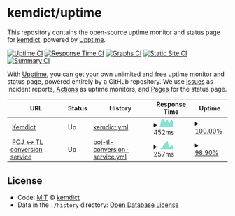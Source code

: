 # kemdict/uptime

This repository contains the open-source uptime monitor and status page for [kemdict](https://status.kemdict.com), powered by [Upptime](https://github.com/upptime/upptime).

[![Uptime CI](https://github.com/kemdict/uptime/workflows/Uptime%20CI/badge.svg)](https://github.com/kemdict/uptime/actions?query=workflow%3A%22Uptime+CI%22)
[![Response Time CI](https://github.com/kemdict/uptime/workflows/Response%20Time%20CI/badge.svg)](https://github.com/kemdict/uptime/actions?query=workflow%3A%22Response+Time+CI%22)
[![Graphs CI](https://github.com/kemdict/uptime/workflows/Graphs%20CI/badge.svg)](https://github.com/kemdict/uptime/actions?query=workflow%3A%22Graphs+CI%22)
[![Static Site CI](https://github.com/kemdict/uptime/workflows/Static%20Site%20CI/badge.svg)](https://github.com/kemdict/uptime/actions?query=workflow%3A%22Static+Site+CI%22)
[![Summary CI](https://github.com/kemdict/uptime/workflows/Summary%20CI/badge.svg)](https://github.com/kemdict/uptime/actions?query=workflow%3A%22Summary+CI%22)

With [Upptime](https://upptime.js.org), you can get your own unlimited and free uptime monitor and status page, powered entirely by a GitHub repository. We use [Issues](https://github.com/kemdict/uptime/issues) as incident reports, [Actions](https://github.com/kemdict/uptime/actions) as uptime monitors, and [Pages](https://status.kemdict.com) for the status page.

<!--start: status pages-->
<!-- This summary is generated by Upptime (https://github.com/upptime/upptime) -->
<!-- Do not edit this manually, your changes will be overwritten -->
<!-- prettier-ignore -->
| URL | Status | History | Response Time | Uptime |
| --- | ------ | ------- | ------------- | ------ |
| <img alt="" src="https://kemdict.com/favicon.ico" height="13"> [Kemdict](https://kemdict.com) | Up | [kemdict.yml](https://github.com/kemdict/uptime/commits/HEAD/history/kemdict.yml) | <details><summary><img alt="Response time graph" src="./graphs/kemdict/response-time-week.png" height="20"> 452ms</summary><br><a href="https://status.kemdict.com/history/kemdict"><img alt="Response time 440" src="https://img.shields.io/endpoint?url=https%3A%2F%2Fraw.githubusercontent.com%2Fkemdict%2Fuptime%2FHEAD%2Fapi%2Fkemdict%2Fresponse-time.json"></a><br><a href="https://status.kemdict.com/history/kemdict"><img alt="24-hour response time 211" src="https://img.shields.io/endpoint?url=https%3A%2F%2Fraw.githubusercontent.com%2Fkemdict%2Fuptime%2FHEAD%2Fapi%2Fkemdict%2Fresponse-time-day.json"></a><br><a href="https://status.kemdict.com/history/kemdict"><img alt="7-day response time 452" src="https://img.shields.io/endpoint?url=https%3A%2F%2Fraw.githubusercontent.com%2Fkemdict%2Fuptime%2FHEAD%2Fapi%2Fkemdict%2Fresponse-time-week.json"></a><br><a href="https://status.kemdict.com/history/kemdict"><img alt="30-day response time 414" src="https://img.shields.io/endpoint?url=https%3A%2F%2Fraw.githubusercontent.com%2Fkemdict%2Fuptime%2FHEAD%2Fapi%2Fkemdict%2Fresponse-time-month.json"></a><br><a href="https://status.kemdict.com/history/kemdict"><img alt="1-year response time 440" src="https://img.shields.io/endpoint?url=https%3A%2F%2Fraw.githubusercontent.com%2Fkemdict%2Fuptime%2FHEAD%2Fapi%2Fkemdict%2Fresponse-time-year.json"></a></details> | <details><summary><a href="https://status.kemdict.com/history/kemdict">100.00%</a></summary><a href="https://status.kemdict.com/history/kemdict"><img alt="All-time uptime 99.94%" src="https://img.shields.io/endpoint?url=https%3A%2F%2Fraw.githubusercontent.com%2Fkemdict%2Fuptime%2FHEAD%2Fapi%2Fkemdict%2Fuptime.json"></a><br><a href="https://status.kemdict.com/history/kemdict"><img alt="24-hour uptime 100.00%" src="https://img.shields.io/endpoint?url=https%3A%2F%2Fraw.githubusercontent.com%2Fkemdict%2Fuptime%2FHEAD%2Fapi%2Fkemdict%2Fuptime-day.json"></a><br><a href="https://status.kemdict.com/history/kemdict"><img alt="7-day uptime 100.00%" src="https://img.shields.io/endpoint?url=https%3A%2F%2Fraw.githubusercontent.com%2Fkemdict%2Fuptime%2FHEAD%2Fapi%2Fkemdict%2Fuptime-week.json"></a><br><a href="https://status.kemdict.com/history/kemdict"><img alt="30-day uptime 100.00%" src="https://img.shields.io/endpoint?url=https%3A%2F%2Fraw.githubusercontent.com%2Fkemdict%2Fuptime%2FHEAD%2Fapi%2Fkemdict%2Fuptime-month.json"></a><br><a href="https://status.kemdict.com/history/kemdict"><img alt="1-year uptime 99.94%" src="https://img.shields.io/endpoint?url=https%3A%2F%2Fraw.githubusercontent.com%2Fkemdict%2Fuptime%2FHEAD%2Fapi%2Fkemdict%2Fuptime-year.json"></a></details>
| <img alt="" src="https://icons.duckduckgo.com/ip3/pojtl.kemdict.com.ico" height="13"> [POJ ↔ TL conversion service](https://pojtl.kemdict.com) | Up | [poj-tl-conversion-service.yml](https://github.com/kemdict/uptime/commits/HEAD/history/poj-tl-conversion-service.yml) | <details><summary><img alt="Response time graph" src="./graphs/poj-tl-conversion-service/response-time-week.png" height="20"> 257ms</summary><br><a href="https://status.kemdict.com/history/poj-tl-conversion-service"><img alt="Response time 263" src="https://img.shields.io/endpoint?url=https%3A%2F%2Fraw.githubusercontent.com%2Fkemdict%2Fuptime%2FHEAD%2Fapi%2Fpoj-tl-conversion-service%2Fresponse-time.json"></a><br><a href="https://status.kemdict.com/history/poj-tl-conversion-service"><img alt="24-hour response time 191" src="https://img.shields.io/endpoint?url=https%3A%2F%2Fraw.githubusercontent.com%2Fkemdict%2Fuptime%2FHEAD%2Fapi%2Fpoj-tl-conversion-service%2Fresponse-time-day.json"></a><br><a href="https://status.kemdict.com/history/poj-tl-conversion-service"><img alt="7-day response time 257" src="https://img.shields.io/endpoint?url=https%3A%2F%2Fraw.githubusercontent.com%2Fkemdict%2Fuptime%2FHEAD%2Fapi%2Fpoj-tl-conversion-service%2Fresponse-time-week.json"></a><br><a href="https://status.kemdict.com/history/poj-tl-conversion-service"><img alt="30-day response time 230" src="https://img.shields.io/endpoint?url=https%3A%2F%2Fraw.githubusercontent.com%2Fkemdict%2Fuptime%2FHEAD%2Fapi%2Fpoj-tl-conversion-service%2Fresponse-time-month.json"></a><br><a href="https://status.kemdict.com/history/poj-tl-conversion-service"><img alt="1-year response time 263" src="https://img.shields.io/endpoint?url=https%3A%2F%2Fraw.githubusercontent.com%2Fkemdict%2Fuptime%2FHEAD%2Fapi%2Fpoj-tl-conversion-service%2Fresponse-time-year.json"></a></details> | <details><summary><a href="https://status.kemdict.com/history/poj-tl-conversion-service">98.90%</a></summary><a href="https://status.kemdict.com/history/poj-tl-conversion-service"><img alt="All-time uptime 99.90%" src="https://img.shields.io/endpoint?url=https%3A%2F%2Fraw.githubusercontent.com%2Fkemdict%2Fuptime%2FHEAD%2Fapi%2Fpoj-tl-conversion-service%2Fuptime.json"></a><br><a href="https://status.kemdict.com/history/poj-tl-conversion-service"><img alt="24-hour uptime 92.28%" src="https://img.shields.io/endpoint?url=https%3A%2F%2Fraw.githubusercontent.com%2Fkemdict%2Fuptime%2FHEAD%2Fapi%2Fpoj-tl-conversion-service%2Fuptime-day.json"></a><br><a href="https://status.kemdict.com/history/poj-tl-conversion-service"><img alt="7-day uptime 98.90%" src="https://img.shields.io/endpoint?url=https%3A%2F%2Fraw.githubusercontent.com%2Fkemdict%2Fuptime%2FHEAD%2Fapi%2Fpoj-tl-conversion-service%2Fuptime-week.json"></a><br><a href="https://status.kemdict.com/history/poj-tl-conversion-service"><img alt="30-day uptime 99.75%" src="https://img.shields.io/endpoint?url=https%3A%2F%2Fraw.githubusercontent.com%2Fkemdict%2Fuptime%2FHEAD%2Fapi%2Fpoj-tl-conversion-service%2Fuptime-month.json"></a><br><a href="https://status.kemdict.com/history/poj-tl-conversion-service"><img alt="1-year uptime 99.90%" src="https://img.shields.io/endpoint?url=https%3A%2F%2Fraw.githubusercontent.com%2Fkemdict%2Fuptime%2FHEAD%2Fapi%2Fpoj-tl-conversion-service%2Fuptime-year.json"></a></details>

<!--end: status pages-->

## License

- Code: [MIT](./LICENSE) © [kemdict](https://status.kemdict.com)
- Data in the `./history` directory: [Open Database License](https://opendatacommons.org/licenses/odbl/1-0/)
